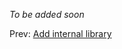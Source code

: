*To be added soon*

Prev: [Add internal library](04-lab3.md)                                                                                       
